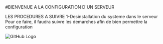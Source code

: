 
#BIENVENUE A LA CONFIGURATION D'UN SERVEUR

LES PROCEDURES A SUIVRE
1-Desinstallation du systeme dans le serveur
Pour ce faire, il faudra suivre les demarches afin de bien permettre la configuration

![GitHub Logo](/images/IMG-20230523-WA0012.jpg)
